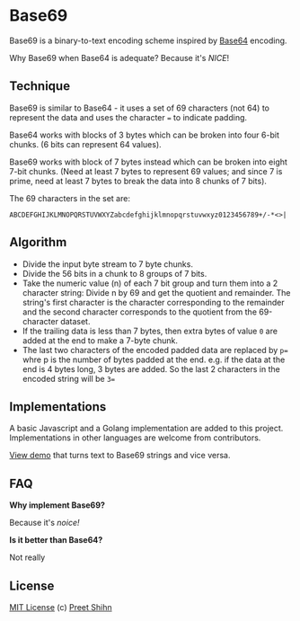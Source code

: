 # Base69

Base69 is a binary-to-text encoding scheme inspired by [Base64](https://en.wikipedia.org/wiki/Base64) encoding.

Why Base69 when Base64 is adequate?
Because it's *NICE*!

## Technique

Base69 is similar to Base64 - it uses a set of 69 characters (not 64) to represent the data and uses the character `=` to indicate padding.

Base64 works with blocks of 3 bytes which can be broken into four 6-bit chunks. (6 bits can represent 64 values).

Base69 works with block of 7 bytes instead which can be broken into eight 7-bit chunks.
(Need at least 7 bytes to represent 69 values; and since 7 is prime, need at least 7 bytes to break the data into 8 chunks of 7 bits).

The 69 characters in the set are:
```
ABCDEFGHIJKLMNOPQRSTUVWXYZabcdefghijklmnopqrstuvwxyz0123456789+/-*<>|
```

## Algorithm

* Divide the input byte stream to 7 byte chunks.
* Divide the 56 bits in a chunk to 8 groups of 7 bits.
* Take the numeric value (n) of each 7 bit group and turn them into a 2 character string: Divide n by 69 and get the quotient and remainder. The string's first character is the character corresponding to the remainder and the second character corresponds to the quotient from the 69-character dataset.
* If the trailing data is less than 7 bytes, then extra bytes of value `0` are added at the end to make a 7-byte chunk.
* The last two characters of the encoded padded data are replaced by `p=` whre p is the number of bytes padded at the end. e.g. if the data at the end is 4 bytes long, 3 bytes are added. So the last 2 characters in the encoded string will be `3=`

## Implementations

A basic Javascript and a Golang implementation are added to this project. Implementations in other languages are welcome from contributors.

[View demo](http://pshihn.github.io/base69/) that turns text to Base69 strings and vice versa.

## FAQ

**Why implement Base69?**

Because it's *noice!*

**Is it better than Base64?**

Not really

## License
[MIT License](https://github.com/pshihn/base69/blob/master/LICENSE) (c) [Preet Shihn](https://twitter.com/preetster)
